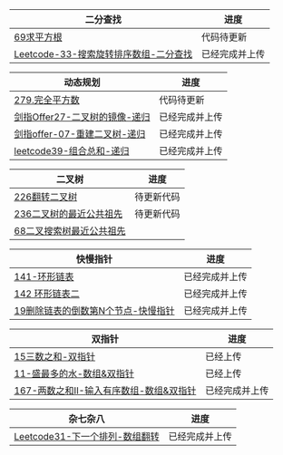 | 二分查找                   | 进度         |
| ------------------------------------------------------------ | ------------ |
|[69求平方根](https://github.com/DA-southampton/NLP_ability/blob/master/%E6%95%B0%E6%8D%AE%E7%BB%93%E6%9E%84/69-%E6%B1%82%E5%B9%B3%E6%96%B9%E6%A0%B9.md)|代码待更新|
|[Leetcode-33-搜索旋转排序数组-二分查找](https://github.com/DA-southampton/NLP_ability/blob/master/%E6%95%B0%E6%8D%AE%E7%BB%93%E6%9E%84/Leetcode-33-%E6%90%9C%E7%B4%A2%E6%97%8B%E8%BD%AC%E6%8E%92%E5%BA%8F%E6%95%B0%E7%BB%84-%E4%BA%8C%E5%88%86%E6%9F%A5%E6%89%BE.md)|已经完成并上传|


| 动态规划                       | 进度         |
| ------------------------------------------------------------ | ------------ |
|[279.完全平方数](https://github.com/DA-southampton/NLP_ability/blob/master/%E6%95%B0%E6%8D%AE%E7%BB%93%E6%9E%84/279.%E5%AE%8C%E5%85%A8%E5%B9%B3%E6%96%B9%E6%95%B0.md)|代码待更新|
|[剑指Offer27-二叉树的镜像-递归](https://github.com/DA-southampton/NLP_ability/blob/master/%E6%95%B0%E6%8D%AE%E7%BB%93%E6%9E%84/%E5%89%91%E6%8C%87Offer27-%E4%BA%8C%E5%8F%89%E6%A0%91%E7%9A%84%E9%95%9C%E5%83%8F-%E9%80%92%E5%BD%92.md)|已经完成并上传|
|[剑指offer-07-重建二叉树-递归](https://github.com/DA-southampton/NLP_ability/blob/master/%E6%95%B0%E6%8D%AE%E7%BB%93%E6%9E%84/%E5%89%91%E6%8C%87offer-07-%E9%87%8D%E5%BB%BA%E4%BA%8C%E5%8F%89%E6%A0%91-%E9%80%92%E5%BD%92.md)|已经完成并上传|
|[leetcode39-组合总和-递归](https://github.com/DA-southampton/NLP_ability/blob/master/%E8%AE%A1%E7%AE%97%E6%9C%BA%E5%9F%BA%E7%A1%80%E7%9F%A5%E8%AF%86/%E6%95%B0%E6%8D%AE%E7%BB%93%E6%9E%84/leetcode39-%E7%BB%84%E5%90%88%E6%80%BB%E5%92%8C-%E9%80%92%E5%BD%92.md)|已经完成并上传|


| 二叉树                           | 进度         |
| ------------------------------------------------------------ | ------------ |
|[226翻转二叉树](https://github.com/DA-southampton/NLP_ability/blob/master/%E6%95%B0%E6%8D%AE%E7%BB%93%E6%9E%84/226-%E7%BF%BB%E8%BD%AC%E4%BA%8C%E5%8F%89%E6%A0%91.md)|待更新代码|
|[236二叉树的最近公共祖先](https://github.com/DA-southampton/NLP_ability/blob/master/%E6%95%B0%E6%8D%AE%E7%BB%93%E6%9E%84/236-%E4%BA%8C%E5%8F%89%E6%A0%91%E7%9A%84%E6%9C%80%E8%BF%91%E5%85%AC%E5%85%B1%E7%A5%96%E5%85%88.md)|待更新代码|
|[68二叉搜索树最近公共祖先](https://github.com/DA-southampton/NLP_ability/blob/master/%E6%95%B0%E6%8D%AE%E7%BB%93%E6%9E%84/68-%E4%BA%8C%E5%8F%89%E6%90%9C%E7%B4%A2%E6%A0%91%E6%9C%80%E8%BF%91%E5%85%AC%E5%85%B1%E7%A5%96%E5%85%88.md)||



| 快慢指针                             | 进度         |
| ------------------------------------------------------------ | ------------ |
|[141-环形链表](https://github.com/DA-southampton/NLP_ability/blob/master/%E6%95%B0%E6%8D%AE%E7%BB%93%E6%9E%84/141-%E7%8E%AF%E5%BD%A2%E9%93%BE%E8%A1%A8-%E5%BF%AB%E6%85%A2%E6%8C%87%E9%92%88.md)|已经完成并上传|
|[142 环形链表二](https://github.com/DA-southampton/NLP_ability/blob/master/%E6%95%B0%E6%8D%AE%E7%BB%93%E6%9E%84/142-%E7%8E%AF%E5%BD%A2%E9%93%BE%E8%A1%A8%E4%BA%8C-%E5%BF%AB%E6%85%A2%E6%8C%87%E9%92%88.md)|已经完成并上传|
|[19删除链表的倒数第N个节点-快慢指针](https://github.com/DA-southampton/NLP_ability/blob/master/%E6%95%B0%E6%8D%AE%E7%BB%93%E6%9E%84/19%E5%88%A0%E9%99%A4%E9%93%BE%E8%A1%A8%E7%9A%84%E5%80%92%E6%95%B0%E7%AC%ACN%E4%B8%AA%E8%8A%82%E7%82%B9-%E5%BF%AB%E6%85%A2%E6%8C%87%E9%92%88.md)|已经完成并上传|


| 双指针                             | 进度         |
| ------------------------------------------------------------ | ------------ |
|         [15三数之和-双指针](https://github.com/DA-southampton/NLP_ability/blob/master/%E6%95%B0%E6%8D%AE%E7%BB%93%E6%9E%84/15%E4%B8%89%E6%95%B0%E4%B9%8B%E5%92%8C-%E5%8F%8C%E6%8C%87%E9%92%88.md)                         | 已经上传|   
|[11-盛最多的水-数组&双指针](https://github.com/DA-southampton/NLP_ability/blob/master/%E6%95%B0%E6%8D%AE%E7%BB%93%E6%9E%84/11-%E7%9B%9B%E6%9C%80%E5%A4%9A%E7%9A%84%E6%B0%B4-%E6%95%B0%E7%BB%84%26%E5%8F%8C%E6%8C%87%E9%92%88.md)|已经上传|
|[167-两数之和II-输入有序数组-数组&双指针](https://github.com/DA-southampton/NLP_ability/blob/master/%E6%95%B0%E6%8D%AE%E7%BB%93%E6%9E%84/167-%E4%B8%A4%E6%95%B0%E4%B9%8B%E5%92%8CII-%E8%BE%93%E5%85%A5%E6%9C%89%E5%BA%8F%E6%95%B0%E7%BB%84-%E6%95%B0%E7%BB%84%26%E5%8F%8C%E6%8C%87%E9%92%88.md)|已经完成并上传|


| 杂七杂八                           | 进度         |
| ------------------------------------------------------------ | ------------ |
|[Leetcode31-下一个排列-数组翻转](https://github.com/DA-southampton/NLP_ability/blob/master/%E6%95%B0%E6%8D%AE%E7%BB%93%E6%9E%84/Leetcode31-%E4%B8%8B%E4%B8%80%E4%B8%AA%E6%8E%92%E5%88%97-%E6%95%B0%E7%BB%84%E7%BF%BB%E8%BD%AC.md)|已经完成并上传|